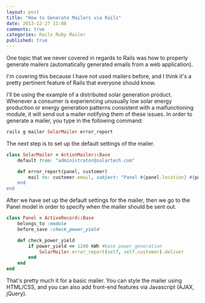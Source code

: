 ```yaml
---
layout: post
title: "How to Generate Mailers via Rails"
date: 2013-12-27 11:08
comments: true
categories: Rails Ruby Mailer
published: true
---
```


One topic that we never covered in regards to Rails was how to properly generate mailers (automatically generated emails from a web application).

I'm covering this because I have not used mailers before, and I think it's a pretty pertinent feature of Rails that everyone should know.

I'll be using the example of a distributed solar generation product.  Whenever a consumer is experiencing unusually low solar energy production or energy generation patterns consistent with a malfunctioning module, it will send out a mailer notifying them of these issues.  In order to generate a mailer, you type in the following command:

```ruby Mailer Generation
rails g mailer SolarMailer error_report
```

The next step is to set up the default settings of the mailer.  

```ruby Mailer Settings
class SolarMailer < ActionMailer::Base
	default from: "administrator@solartech.com"

	def error_report(panel, customer)
		mail to: customer.email, subject: "Panel #{panel.location} #{panel.id} is experiencing some technical issues.""
	end
end
```

After we have set up the default settings for the mailer, then we go to the Panel model in order to specify when the mailer should be sent out.

```ruby Panel model
class Panel < ActiveRecord::Base
	belongs_to :module
	before_save :check_power_yield

	def check_power_yield
		if power_yield <= 1200 kWh #base power generation
			SolarMailer.error_report(self, self.customer).deliver
		end
	end
end
```

That's pretty much it for a basic mailer.  You can style the mailer using HTML/CSS, and you can also add front-end features via Javascript (AJAX, jQuery).  

